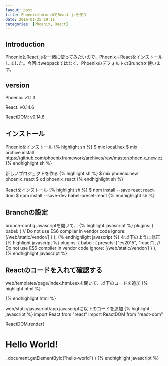 ```yaml
---
layout: post
title: PhoenixとbrunchでReact.jsを使う
date: 2016-01-25 19:11
categories: [Phoenix, React]
---
```

## Introduction
PhoenixとReact.jsを一緒に使ってみたいので、Phoenix＋Reactをインストールしました。今回はwebpackではなく、PhoenixのデフォルトのBrunchを使います。

## version
Phoenix: v1.1.3

React: v0.14.6

ReactDOM: v0.14.6

## インストール

Phoenixをインストール
{% highlight sh %}
$ mix local.hex
$ mix archive.install https://github.com/phoenixframework/archives/raw/master/phoenix_new.ez
{% endhighlight sh %}

新しいプロジェクトを作る
{% highlight sh %}
$ mix phoenix.new phoenix_react
$ cd phoenix_react
{% endhighlight sh %}

Reactをインストール
{% highlight sh %}
$ npm install --save react react-dom
$ npm install --save-dev babel-preset-react
{% endhighlight sh %}

## Branchの設定
brunch-config.javascriptを開いて、
{% highlight javascript %}
plugins: {
  babel: {
    // Do not use ES6 compiler in vendor code
    ignore: [/web\/static\/vendor/]
  }
},
{% endhighlight javascript %}
を以下のように修正
{% highlight javascript %}
plugins: {
  babel: {
    presets: ["es2015", "react"],
    // Do not use ES6 compiler in vendor code
    ignore: [/web\/static\/vendor/]
  }
},
{% endhighlight javascript %}

## Reactのコードを入れて確認する
web/templates/page/index.html.eexを開いて、以下のコードを追加
{% highlight html %}
<div id="hello-world"></div>
{% endhighlight html %}

web/static/javascript/app.javascriptに以下のコードを追加
{% highlight javascript %}
import React from "react"
import ReactDOM from "react-dom"

ReactDOM.render(
  <h1>Hello World!</h1>,
  document.getElementById("hello-world")
)
{% endhighlight javascript %}


